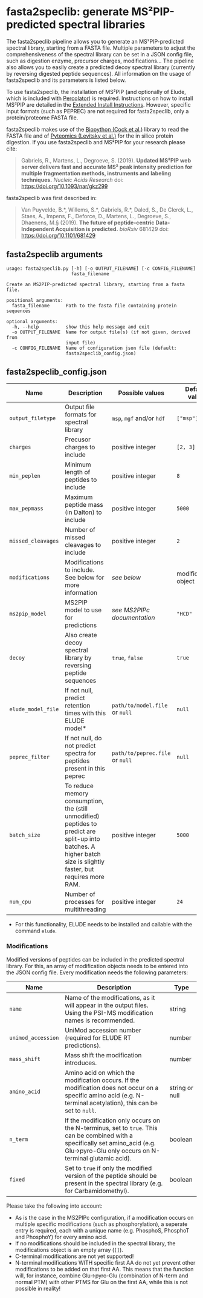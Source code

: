 # fasta2speclib: generate MS²PIP-predicted spectral libraries
The fasta2speclib pipeline allows you to generate an MS²PIP-predicted spectral library, starting from a FASTA file. Multiple parameters to adjust the comprehensiveness of the spectral library can be set in a JSON config file, such as digestion enzyme, precursor charges, modifications... The pipeline also allows you to easily create a predicted decoy spectral library (currently by reversing digested peptide sequences). All information on the usage of fasta2speclib and its parameters is listed below.

To use fasta2speclib, the installation of MS²PIP (and optionally of Elude, which is included with [Percolator](https://github.com/percolator/percolator/releases)) is required. Instructions on how to install MS²PIP are detailed in the [Extended Install Instructions](https://github.com/compomics/ms2pip_c/wiki/Extended_install_instructions). However, specific input formats (such as PEPREC) are not required for fasta2speclib, only a protein/proteome FASTA file.

fasta2speclib makes use of the [Biopython (Cock et al.)](https://doi.org/10.1093/bioinformatics/btp163) library to read the FASTA file and of [Pyteomics (Levitsky et al.)](https://doi.org/10.1021/acs.jproteome.8b00717) for the in silico protein digestion. If you use fasta2speclib and MS²PIP for your research please cite:
>Gabriels, R., Martens, L., Degroeve, S. (2019). **Updated MS²PIP web server delivers fast and accurate MS² peak intensity prediction for multiple fragmentation methods, instruments and labeling techniques.** *Nucleic Acids Research* doi: https://doi.org/10.1093/nar/gkz299

fasta2speclib was first described in:
>Van Puyvelde, B.\*, Willems, S.\*, Gabriels, R.\*, Daled, S., De Clerck, L., Staes, A., Impens, F., Deforce, D., Martens, L., Degroeve, S., Dhaenens, M.§ (2019). **The future of peptide-centric Data-Independent Acquisition is predicted.** *bioRxiv* 681429 doi: https://doi.org/10.1101/681429

## fasta2speclib arguments
```
usage: fasta2speclib.py [-h] [-o OUTPUT_FILENAME] [-c CONFIG_FILENAME]
                        fasta_filename

Create an MS2PIP-predicted spectral library, starting from a fasta file.

positional arguments:
  fasta_filename      Path to the fasta file containing protein sequences

optional arguments:
  -h, --help          show this help message and exit
  -o OUTPUT_FILENAME  Name for output file(s) (if not given, derived from
                      input file)
  -c CONFIG_FILENAME  Name of configuration json file (default:
                      fasta2speclib_config.json)
```

## fasta2speclib_config.json
Name | Description | Possible values | Default value | Data type
--- | --- | --- | --- | ---
`output_filetype` | Output file formats for spectral library | `msp`, `mgf` and/or `hdf` | `["msp"]` | array of strings
`charges` | Precusor charges to include | positive integer | `[2, 3]` | array of numbers
`min_peplen` | Minimum length of peptides to include | positive integer | `8` | number
`max_pepmass` | Maximum peptide mass (in Dalton) to include | positive integer | `5000` | number
`missed_cleavages` | Number of missed cleavages to include | positive integer | `2` | number
`modifications` | Modifications to include. See below for more information | *see below* | modifications object | object
`ms2pip_model` | MS2PIP model to use for predictions | *see MS2PIPc documentation* | `"HCD"` | string
`decoy` | Also create decoy spectral library by reversing peptide sequences | `true`, `false` | `true` | boolean
`elude_model_file` | If not null, predict retention times with this ELUDE model* | `path/to/model.file` or `null` | `null` | string or null
`peprec_filter` | If not null, do not predict spectra for peptides present in this peprec | `path/to/peprec.file` or `null` | `null` | string or null
`batch_size` | To reduce memory consumption, the (still unmodified) peptides to predict are split-up into batches. A higher batch size is slightly faster, but requires more RAM. | positive integer | `5000` | number 
`num_cpu` | Number of processes for multithreading | positive integer | `24` | number

* For this functionality, ELUDE needs to be installed and callable with the command `elude`.

### Modifications
Modified versions of peptides can be included in the predicted spectral
library. For this, an array of modification objects needs to be entered into
the JSON config file. Every modification needs the following parameters:

Name | Description | Type
--- | --- | ---
`name` | Name of the modifications, as it will appear in the output files. Using the PSI-MS modification names is recommended. | string
`unimod_accession` | UniMod accession number (required for ELUDE RT predictions). | number
`mass_shift` | Mass shift the modification introduces. | number
`amino_acid` | Amino acid on which the modification occurs. If the modification does not occur on a specific amino acid (e.g. N-terminal acetylation), this can be set to `null`. | string or null
`n_term` | If the modification only occurs on the N-terminus, set to `true`. This can be combined with a specifically set amino_acid (e.g. Glu->pyro-Glu only occurs on N-terminal glutamic acid). | boolean
`fixed` | Set to `true` if only the modified version of the peptide should be present in the spectral library (e.g. for Carbamidomethyl). | boolean

Please take the following into account:
- As is the case in the MS2PIPc configuration, if a modification occurs on
multiple specific modifications (such as phosphorylation), a seperate entry is
required, each with a unique name (e.g. PhosphoS, PhosphoT and PhosphoY) for every
amino acid.
- If no modifications should be included in the spectral library, the
modifications object is an empty array (`[]`).
- C-terminal modifications are not yet supported!
- N-terminal modifications WITH specific first AA do not yet prevent other
modifications to be added on that first AA. This means that the function will,
for instance, combine Glu->pyro-Glu (combination of N-term and normal PTM) with
other PTMS for Glu on the first AA, while this is not possible in reality!
